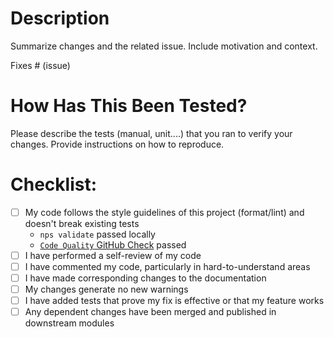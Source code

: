 # Description

Summarize changes and the related issue. Include motivation and context.

Fixes # (issue)

# How Has This Been Tested?

Please describe the tests (manual, unit....) that you ran to verify your changes. Provide instructions on how to reproduce.

# Checklist:

- [ ] My code follows the style guidelines of this project (format/lint) and doesn't break existing tests
  - `nps validate` passed locally
  - [`Code Quality` GitHub Check](https://github.com/r1oga/dune-ts/actions/workflows/code-quality.yaml) passed
- [ ] I have performed a self-review of my code
- [ ] I have commented my code, particularly in hard-to-understand areas
- [ ] I have made corresponding changes to the documentation
- [ ] My changes generate no new warnings
- [ ] I have added tests that prove my fix is effective or that my feature works
- [ ] Any dependent changes have been merged and published in downstream modules
